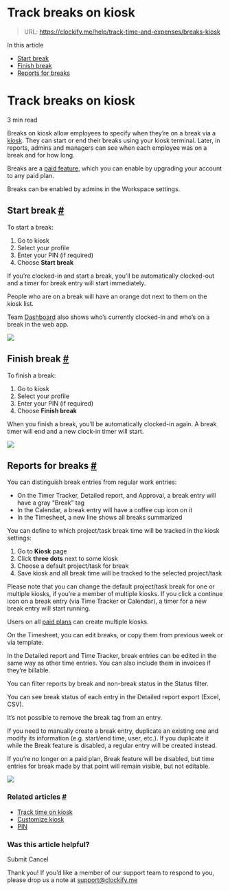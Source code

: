 # Track breaks on kiosk

> URL: https://clockify.me/help/track-time-and-expenses/breaks-kiosk

In this article

* [Start break](#start-break)
* [Finish break](#finish-break)
* [Reports for breaks](#reports-for-breaks)

# Track breaks on kiosk

3 min read

Breaks on kiosk allow employees to specify when they’re on a break via a [kiosk](https://clockify.me/help/track-time-and-expenses/track-time-on-kiosk). They can start or end their breaks using your kiosk terminal. Later, in reports, admins and managers can see when each employee was on a break and for how long.

Breaks are a [paid feature](https://clockify.me/help/administration/subscribe-upgrade), which you can enable by upgrading your account to any paid plan.

Breaks can be enabled by admins in the Workspace settings.

## Start break [#](#start-break)

To start a break:

1. Go to kiosk
2. Select your profile
3. Enter your PIN (if required)
4. Choose **Start break**

If you’re clocked-in and start a break, you’ll be automatically clocked-out and a timer for break entry will start immediately.

People who are on a break will have an orange dot next to them on the kiosk list.

Team [Dashboard](https://clockify.me/help/reports/dashboard) also shows who’s currently clocked-in and who’s on a break in the web app.

![](https://clockify.me/help/wp-content/uploads/2024/03/Screenshot-2024-03-21-at-12.26.12-883x1024.png)

## Finish break [#](#finish-break)

To finish a break:

1. Go to kiosk
2. Select your profile
3. Enter your PIN (if required)
4. Choose **Finish break**

When you finish a break, you’ll be automatically clocked-in again. A break timer will end and a new clock-in timer will start.

![](https://clockify.me/help/wp-content/uploads/2024/03/Screenshot-2024-03-21-at-11.46.20-884x1024.png)

## Reports for breaks [#](#reports-for-breaks)

You can distinguish break entries from regular work entries:

* On the Timer Tracker, Detailed report, and Approval, a break entry will have a gray “Break” tag
* In the Calendar, a break entry will have a coffee cup icon on it
* In the Timesheet, a new line shows all breaks summarized

You can define to which project/task break time will be tracked in the kiosk settings:

1. Go to **Kiosk** page
2. Click **three dots** next to some kiosk
3. Choose a default project/task for break
4. Save kiosk and all break time will be tracked to the selected project/task

Please note that you can change the default project/task break for one or multiple kiosks, if you’re a member of multiple kiosks. If you click a continue icon on a break entry (via Time Tracker or Calendar), a timer for a new break entry will start running.

Users on all [paid plans](https://clockify.me/help/administration/subscription-plans#basic) can create multiple kiosks.

On the Timesheet, you can edit breaks, or copy them from previous week or via template.

In the Detailed report and Time Tracker, break entries can be edited in the same way as other time entries. You can also include them in invoices if they’re billable.

You can filter reports by break and non-break status in the Status filter.

You can see break status of each entry in the Detailed report export (Excel, CSV).

It’s not possible to remove the break tag from an entry.

If you need to manually create a break entry, duplicate an existing one and modify its information (e.g. start/end time, user, etc.). If you duplicate it while the Break feature is disabled, a regular entry will be created instead.

If you’re no longer on a paid plan, Break feature will be disabled, but time entries for break made by that point will remain visible, but not editable.

![](https://clockify.me/help/wp-content/uploads/2022/06/break-report-1024x332.png)

### Related articles [#](#related-articles)

* [Track time on kiosk](https://clockify.me/help/track-time-and-expenses/track-time-on-kiosk)
* [Customize kiosk](https://clockify.me/help/track-time-and-expenses/customize-kiosk)
* [PIN](https://clockify.me/help/track-time-and-expenses/pin)

### Was this article helpful?

Submit
Cancel

Thank you! If you’d like a member of our support team to respond to you, please drop us a note at support@clockify.me